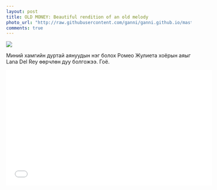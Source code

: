 ```yaml
---
layout: post
title: OLD MONEY: Beautiful rendition of an old melody
photo_url: "http://raw.githubusercontent.com/ganni/ganni.github.io/master/images/romeo-juliet.jpg"
comments: true
---
```

![]({{site.url}}/images/romeo-juliet.jpg)

Миний хамгийн дуртай аянуудын нэг болох Ромео Жулиета хоёрын аяыг Lana Del Rey өөрчлөн дуу болгожээ. Гоё.

<iframe width="560" height="315" src="//www.youtube.com/embed/0MaAPzg_YbQ" frameborder="0" allowfullscreen></iframe>
